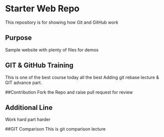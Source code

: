 # Starter Web Repo

This repository is for showing how Git and GitHub work

## Purpose

Sample website with plenty of files for demos

## GIT & GitHub Training
This is one of the best course today all the best
Adding git rebase lecture & GIT advance part.

##Contribution
Fork the Repo and raise pull request for review

## Additional Line
Work hard part harder

##GIT Comparison
This is git comparison lecture